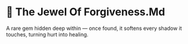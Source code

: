 # 💖 The Jewel Of Forgiveness.Md

A rare gem hidden deep within — once found, it softens every shadow it touches, turning hurt into healing.
